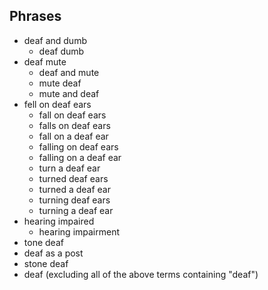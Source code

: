 ## Phrases

- deaf and dumb
	- deaf dumb
- deaf mute
	- deaf and mute
	- mute deaf
	- mute and deaf
- fell on deaf ears
   	- fall on deaf ears
   	- falls on deaf ears
   	- fall on a deaf ear
   	- falling on deaf ears
   	- falling on a deaf ear
   	- turn a deaf ear
   	- turned deaf ears
   	- turned a deaf ear
   	- turning deaf ears
   	- turning a deaf ear
- hearing impaired
 	- hearing impairment
- tone deaf
- deaf as a post
- stone deaf
- deaf (excluding all of the above terms containing "deaf")